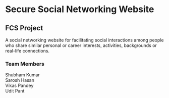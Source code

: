 # Secure Social Networking Website

## FCS Project

A social networking website for facilitating social interactions among people who share similar personal or career interests, activities, backgrounds or real-life connections.

### Team Members

Shubham Kumar <br />
Sarosh Hasan <br />
Vikas Pandey <br />
Udit Pant <br />
